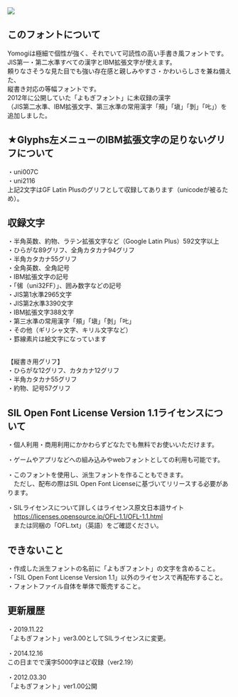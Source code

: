<img src="./yomogifont.png">

<h2>このフォントについて</h2>
Yomogiは極細で個性が強く、それでいて可読性の高い手書き風フォントです。<br />
JIS第一・第二水準すべての漢字とIBM拡張文字が使えます。<br />
頼りなさそうな見た目でも強い存在感と親しみやすさ・かわいらしさを兼ね備えた、<br />
縦書き対応の等幅フォントです。<br />
2012年に公開していた「よもぎフォント」に未収録の漢字<br />
（JIS第二水準、IBM拡張文字、第三水準の常用漢字「頰」「塡」「剝」「𠮟」）を追加しました。<br />

<h2>★Glyphs左メニューのIBM拡張文字の足りないグリフについて</h2>
・uni007C<br />
・uni2116<br />
上記2文字はGF Latin Plusのグリフとして収録してあります（unicodeが被るため）。<br />

<h2>収録文字</h2>
・半角英数、約物、ラテン拡張文字など（Google Latin Plus）592文字以上<br />
・ひらがな89グリフ、全角カタカナ94グリフ<br />
・半角カタカナ55グリフ<br />
・全角英数、全角記号<br />
・IBM拡張文字の記号<br />
・「㋿（uni32FF）」、囲み数字などの記号<br />
・JIS第1水準2965文字<br />
・JIS第2水準3390文字<br />
・IBM拡張文字388文字<br />
・第三水準の常用漢字「頰」「塡」「剝」「𠮟」<br />
・その他（ギリシャ文字、キリル文字など）<br />
・罫線素片は絵文字になっています<br /><br />

【縦書き用グリフ】<br />
・ひらがな12グリフ、カタカナ12グリフ<br />
・半角カタカナ55グリフ<br />
・約物、記号57グリフ<br />


<h2>SIL Open Font License Version 1.1ライセンスについて</h2>

・個人利用・商用利用にかかわらずどなたでも無料でお使いいただけます。<br />

・ゲームやアプリなどへの組み込みやwebフォントとしての利用も可能です。<br />

・このフォントを使用し、派生フォントを作ることもできます。<br />
　ただし、配布の際はSIL Open Font Licenseに基づいてリリースする必要があります。<br />

・SILライセンスについて詳しくはライセンス原文日本語サイト<br />
　https://licenses.opensource.jp/OFL-1.1/OFL-1.1.html<br />
　または同梱の「OFL.txt」（英語）をご確認ください。<br />

<h2>できないこと</h2>
・作成した派生フォントの名前に「よもぎフォント」の文字を含めること。<br />
・「SIL Open Font License Version 1.1」以外のライセンスで再配布すること。<br />
・フォントファイル自体を単体で販売すること。<br />


<h2>更新履歴</h2>

・2019.11.22<br />
「よもぎフォント」ver3.00としてSILライセンスに変更。<br />

・2014.12.16<br />
この日までで漢字5000字ほど収録（ver2.19）<br />

・2012.03.30<br />
「よもぎフォント」ver1.00公開<br />
